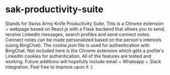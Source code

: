 # sak-productivity-suite
Stands for Swiss Army Knife Productivity Suite. This is a Chrome extension + webpage based on React.js with a Flask backend that allows you to send, receive LinkedIn messages, search profiles and send connect notes. Connect notes can be made personalized based on the person's interests (using BingChat). The cookie.json file is used for authentication with BingChat. Not included here is the Chrome extension which gets a profile's LinkedIn cookies for authentication. All of the features are tested and working. Future additions will hopefully include email + Whatsapp + Slack integration. Feel free to improve upon it :)
